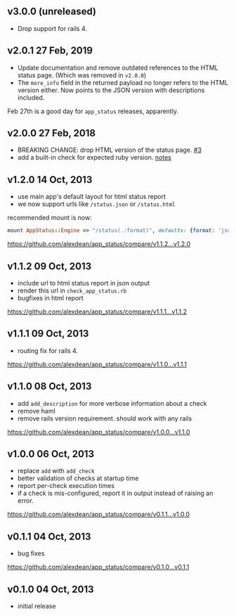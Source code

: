 ## v3.0.0 (unreleased)

  - Drop support for rails 4.

## v2.0.1 27 Feb, 2019

  - Update documentation and remove outdated references to the HTML status page.
    (Which was removed in `v2.0.0`)
  - The `more_info` field in the returned payload no longer refers to the HTML
    version either. Now points to the JSON version with descriptions included.

Feb 27th is a good day for `app_status` releases, apparently.

## v2.0.0 27 Feb, 2018

  - BREAKING CHANGE: drop HTML version of the status page. [#3](https://github.com/alexdean/app_status/pull/3)
  - add a built-in check for expected ruby version. [notes](README.md#ruby_version-check)

## v1.2.0 14 Oct, 2013

  - use main app's default layout for html status report
  - we now support urls like `/status.json` or `/status.html`

recommended mount is now:

```ruby
mount AppStatus::Engine => "/status(.:format)", defaults: {format: 'json'}
```

https://github.com/alexdean/app_status/compare/v1.1.2...v1.2.0

## v1.1.2 09 Oct, 2013

  - include url to html status report in json output
  - render this url in `check_app_status.rb`
  - bugfixes in html report

https://github.com/alexdean/app_status/compare/v1.1.1...v1.1.2

## v1.1.1 09 Oct, 2013

  - routing fix for rails 4.

https://github.com/alexdean/app_status/compare/v1.1.0...v1.1.1

## v1.1.0 08 Oct, 2013

  - add `add_description` for more verbose information about a check
  - remove haml
  - remove rails version requirement. should work with any rails

https://github.com/alexdean/app_status/compare/v1.0.0...v1.1.0

## v1.0.0 06 Oct, 2013

  - replace `add` with `add_check`
  - better validation of checks at startup time
  - report per-check execution times
  - if a check is mis-configured, report it in output instead of raising
    an error.

https://github.com/alexdean/app_status/compare/v0.1.1...v1.0.0

## v0.1.1 04 Oct, 2013

  - bug fixes

https://github.com/alexdean/app_status/compare/v0.1.0...v0.1.1

## v0.1.0 04 Oct, 2013

  - initial release
